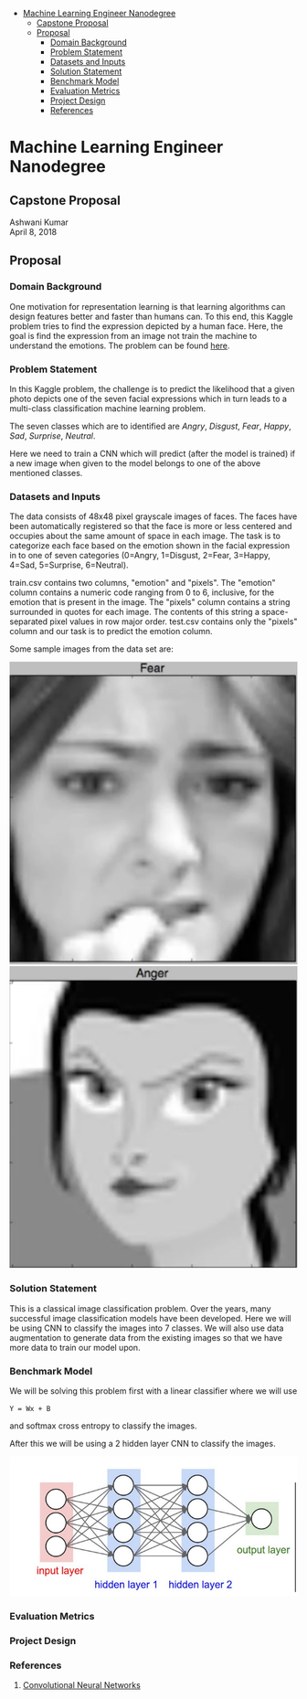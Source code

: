 <!-- TOC -->

- [Machine Learning Engineer Nanodegree](#machine-learning-engineer-nanodegree)
    - [Capstone Proposal](#capstone-proposal)
    - [Proposal](#proposal)
        - [Domain Background](#domain-background)
        - [Problem Statement](#problem-statement)
        - [Datasets and Inputs](#datasets-and-inputs)
        - [Solution Statement](#solution-statement)
        - [Benchmark Model](#benchmark-model)
        - [Evaluation Metrics](#evaluation-metrics)
        - [Project Design](#project-design)
        - [References](#references)

<!-- /TOC -->

# Machine Learning Engineer Nanodegree
## Capstone Proposal
Ashwani Kumar  
April 8, 2018

## Proposal


### Domain Background
One motivation for representation learning is that learning algorithms can design features better and faster than humans can. To this end, this Kaggle problem tries to find the expression depicted by a human face. Here, the goal is find the expression from an image not train the machine to understand the emotions. The problem can be found [here](https://www.kaggle.com/c/challenges-in-representation-learning-facial-expression-recognition-challenge).



### Problem Statement
In this Kaggle problem, the challenge is to predict the likelihood that a given photo depicts one of the seven facial expressions which in turn leads to a multi-class classification machine learning problem.

The seven classes which are to identified are *Angry*, *Disgust*, *Fear*, *Happy*, *Sad*, *Surprise*, *Neutral*.

Here we need to train a CNN which will predict (after the model is trained) if a new image when given to the model belongs to one of the above mentioned classes.

### Datasets and Inputs

The data consists of 48x48 pixel grayscale images of faces. The faces have been automatically registered so that the face is more or less centered and occupies about the same amount of space in each image. The task is to categorize each face based on the emotion shown in the facial expression in to one of seven categories (0=Angry, 1=Disgust, 2=Fear, 3=Happy, 4=Sad, 5=Surprise, 6=Neutral).

train.csv contains two columns, "emotion" and "pixels". The "emotion" column contains a numeric code ranging from 0 to 6, inclusive, for the emotion that is present in the image. The "pixels" column contains a string surrounded in quotes for each image. The contents of this string a space-separated pixel values in row major order. test.csv contains only the "pixels" column and our task is to predict the emotion column.

Some sample images from the data set are:

![Fear](images/image1.png)
![Neutral](images/image2.png)


### Solution Statement

This is a classical image classification problem. Over the years, many successful image classification models have been developed.
Here we will be using CNN to classify the images into 7 classes. We will also use data augmentation to generate data from the existing images so that we have more data to train our model upon.

### Benchmark Model

We will be solving this problem first with a linear classifier where we will use 
```
Y = Wx + B
```
and softmax cross entropy to classify the images.

After this we will be using a 2 hidden layer CNN to classify the images.

![CNN](images/cnn.png)



### Evaluation Metrics

### Project Design



### References

1. [Convolutional Neural Networks](http://cs231n.github.io/convolutional-networks/)
